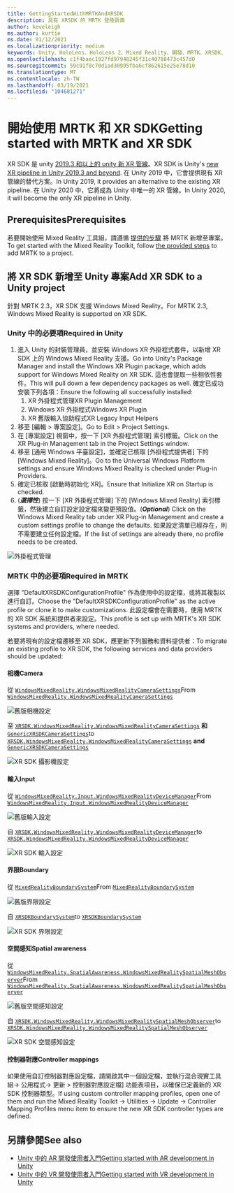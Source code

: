 ```yaml
---
title: GettingStartedWithMRTKAndXRSDK
description: 具有 XRSDK 的 MRTK 登陸頁面
author: keveleigh
ms.author: kurtie
ms.date: 01/12/2021
ms.localizationpriority: medium
keywords: Unity、HoloLens、HoloLens 2、Mixed Reality、開發、MRTK、XRSDK、
ms.openlocfilehash: c1f4baec1927fd97948245f31c40788473c457d0
ms.sourcegitcommit: 59c91f8c70d1ad30995fba6cf862615e25e78d10
ms.translationtype: MT
ms.contentlocale: zh-TW
ms.lasthandoff: 03/19/2021
ms.locfileid: "104681271"
---
```

# <a name="getting-started-with-mrtk-and-xr-sdk"></a><span data-ttu-id="da621-104">開始使用 MRTK 和 XR SDK</span><span class="sxs-lookup"><span data-stu-id="da621-104">Getting started with MRTK and XR SDK</span></span>

<span data-ttu-id="da621-105">XR SDK 是 unity [2019.3 和以上的 unity 新 XR 管線](https://blogs.unity3d.com/2020/01/24/unity-xr-platform-updates/)。</span><span class="sxs-lookup"><span data-stu-id="da621-105">XR SDK is Unity's [new XR pipeline in Unity 2019.3 and beyond](https://blogs.unity3d.com/2020/01/24/unity-xr-platform-updates/).</span></span> <span data-ttu-id="da621-106">在 Unity 2019 中，它會提供現有 XR 管線的替代方案。</span><span class="sxs-lookup"><span data-stu-id="da621-106">In Unity 2019, it provides an alternative to the existing XR pipeline.</span></span> <span data-ttu-id="da621-107">在 Unity 2020 中，它將成為 Unity 中唯一的 XR 管線。</span><span class="sxs-lookup"><span data-stu-id="da621-107">In Unity 2020, it will become the only XR pipeline in Unity.</span></span>

## <a name="prerequisites"></a><span data-ttu-id="da621-108">Prerequisites</span><span class="sxs-lookup"><span data-stu-id="da621-108">Prerequisites</span></span>

<span data-ttu-id="da621-109">若要開始使用 Mixed Reality 工具組，請遵循 [提供的步驟](../WelcomeToMRTK.md) 將 MRTK 新增至專案。</span><span class="sxs-lookup"><span data-stu-id="da621-109">To get started with the Mixed Reality Toolkit, follow [the provided steps](../WelcomeToMRTK.md) to add MRTK to a project.</span></span>

## <a name="add-xr-sdk-to-a-unity-project"></a><span data-ttu-id="da621-110">將 XR SDK 新增至 Unity 專案</span><span class="sxs-lookup"><span data-stu-id="da621-110">Add XR SDK to a Unity project</span></span>

<span data-ttu-id="da621-111">針對 MRTK 2.3，XR SDK 支援 Windows Mixed Reality。</span><span class="sxs-lookup"><span data-stu-id="da621-111">For MRTK 2.3, Windows Mixed Reality is supported on XR SDK.</span></span>

### <a name="required-in-unity"></a><span data-ttu-id="da621-112">Unity 中的必要項</span><span class="sxs-lookup"><span data-stu-id="da621-112">Required in Unity</span></span>

1. <span data-ttu-id="da621-113">進入 Unity 的封裝管理員，並安裝 Windows XR 外掛程式套件，以新增 XR SDK 上的 Windows Mixed Reality 支援。</span><span class="sxs-lookup"><span data-stu-id="da621-113">Go into Unity's Package Manager and install the Windows XR Plugin package, which adds support for Windows Mixed Reality on XR SDK.</span></span> <span data-ttu-id="da621-114">這也會提取一些相依性套件。</span><span class="sxs-lookup"><span data-stu-id="da621-114">This will pull down a few dependency packages as well.</span></span> <span data-ttu-id="da621-115">確定已成功安裝下列各項：</span><span class="sxs-lookup"><span data-stu-id="da621-115">Ensure the following all successfully installed:</span></span>
   1. <span data-ttu-id="da621-116">XR 外掛程式管理</span><span class="sxs-lookup"><span data-stu-id="da621-116">XR Plugin Management</span></span>
   1. <span data-ttu-id="da621-117">Windows XR 外掛程式</span><span class="sxs-lookup"><span data-stu-id="da621-117">Windows XR Plugin</span></span>
   1. <span data-ttu-id="da621-118">XR 舊版輸入協助程式</span><span class="sxs-lookup"><span data-stu-id="da621-118">XR Legacy Input Helpers</span></span>
1. <span data-ttu-id="da621-119">移至 [編輯 > 專案設定]。</span><span class="sxs-lookup"><span data-stu-id="da621-119">Go to Edit > Project Settings.</span></span>
1. <span data-ttu-id="da621-120">在 [專案設定] 視窗中，按一下 [XR 外掛程式管理] 索引標籤。</span><span class="sxs-lookup"><span data-stu-id="da621-120">Click on the XR Plug-in Management tab in the Project Settings window.</span></span>
1. <span data-ttu-id="da621-121">移至 [通用 Windows 平臺設定]，並確定已核取 [外掛程式提供者] 下的 [Windows Mixed Reality]。</span><span class="sxs-lookup"><span data-stu-id="da621-121">Go to the Universal Windows Platform settings and ensure Windows Mixed Reality is checked under Plug-in Providers.</span></span>
1. <span data-ttu-id="da621-122">確定已核取 [啟動時初始化 XR]。</span><span class="sxs-lookup"><span data-stu-id="da621-122">Ensure that Initialize XR on Startup is checked.</span></span>
1. <span data-ttu-id="da621-123"> (**_選擇性_**) 按一下 [XR 外掛程式管理] 下的 [Windows Mixed Reality] 索引標籤，然後建立自訂設定設定檔來變更預設值。</span><span class="sxs-lookup"><span data-stu-id="da621-123">(**_Optional_**) Click on the Windows Mixed Reality tab under XR Plug-in Management and create a custom settings profile to change the defaults.</span></span> <span data-ttu-id="da621-124">如果設定清單已經存在，則不需要建立任何設定檔。</span><span class="sxs-lookup"><span data-stu-id="da621-124">If the list of settings are already there, no profile needs to be created.</span></span>

![外掛程式管理](../features/Images/XRSDK/PluginManagement.png)

### <a name="required-in-mrtk"></a><span data-ttu-id="da621-126">MRTK 中的必要項</span><span class="sxs-lookup"><span data-stu-id="da621-126">Required in MRTK</span></span>

<span data-ttu-id="da621-127">選擇 "DefaultXRSDKConfigurationProfile" 作為使用中的設定檔，或將其複製以進行自訂。</span><span class="sxs-lookup"><span data-stu-id="da621-127">Choose the "DefaultXRSDKConfigurationProfile" as the active profile or clone it to make customizations.</span></span> <span data-ttu-id="da621-128">此設定檔會在需要時，使用 MRTK 的 XR SDK 系統和提供者來設定。</span><span class="sxs-lookup"><span data-stu-id="da621-128">This profile is set up with MRTK's XR SDK systems and providers, where needed.</span></span>

<span data-ttu-id="da621-129">若要將現有的設定檔遷移至 XR SDK，應更新下列服務和資料提供者：</span><span class="sxs-lookup"><span data-stu-id="da621-129">To migrate an existing profile to XR SDK, the following services and data providers should be updated:</span></span>

#### <a name="camera"></a><span data-ttu-id="da621-130">相機</span><span class="sxs-lookup"><span data-stu-id="da621-130">Camera</span></span>

<span data-ttu-id="da621-131">從 [`WindowsMixedReality.WindowsMixedRealityCameraSettings`](xref:Microsoft.MixedReality.Toolkit.WindowsMixedReality.WindowsMixedRealityCameraSettings)</span><span class="sxs-lookup"><span data-stu-id="da621-131">From [`WindowsMixedReality.WindowsMixedRealityCameraSettings`](xref:Microsoft.MixedReality.Toolkit.WindowsMixedReality.WindowsMixedRealityCameraSettings)</span></span>

![舊版相機設定](../features/Images/XRSDK/CameraSystemLegacy.png)

<span data-ttu-id="da621-133">至 [`XRSDK.WindowsMixedReality.WindowsMixedRealityCameraSettings`](xref:Microsoft.MixedReality.Toolkit.XRSDK.WindowsMixedReality.WindowsMixedRealityCameraSettings) **和**[`GenericXRSDKCameraSettings`](xref:Microsoft.MixedReality.Toolkit.XRSDK.GenericXRSDKCameraSettings)</span><span class="sxs-lookup"><span data-stu-id="da621-133">to [`XRSDK.WindowsMixedReality.WindowsMixedRealityCameraSettings`](xref:Microsoft.MixedReality.Toolkit.XRSDK.WindowsMixedReality.WindowsMixedRealityCameraSettings) **and** [`GenericXRSDKCameraSettings`](xref:Microsoft.MixedReality.Toolkit.XRSDK.GenericXRSDKCameraSettings)</span></span>

![XR SDK 攝影機設定](../features/Images/XRSDK/CameraSystemXRSDK.png)

#### <a name="input"></a><span data-ttu-id="da621-135">輸入</span><span class="sxs-lookup"><span data-stu-id="da621-135">Input</span></span>

<span data-ttu-id="da621-136">從 [`WindowsMixedReality.Input.WindowsMixedRealityDeviceManager`](xref:Microsoft.MixedReality.Toolkit.WindowsMixedReality.Input.WindowsMixedRealityDeviceManager)</span><span class="sxs-lookup"><span data-stu-id="da621-136">From [`WindowsMixedReality.Input.WindowsMixedRealityDeviceManager`](xref:Microsoft.MixedReality.Toolkit.WindowsMixedReality.Input.WindowsMixedRealityDeviceManager)</span></span>

![舊版輸入設定](../features/Images/XRSDK/InputSystemWMRLegacy.png)

<span data-ttu-id="da621-138">自 [`XRSDK.WindowsMixedReality.WindowsMixedRealityDeviceManager`](xref:Microsoft.MixedReality.Toolkit.XRSDK.WindowsMixedReality.WindowsMixedRealityDeviceManager)</span><span class="sxs-lookup"><span data-stu-id="da621-138">to [`XRSDK.WindowsMixedReality.WindowsMixedRealityDeviceManager`](xref:Microsoft.MixedReality.Toolkit.XRSDK.WindowsMixedReality.WindowsMixedRealityDeviceManager)</span></span>

![XR SDK 輸入設定](../features/Images/XRSDK/InputSystemWMRXRSDK.png)

#### <a name="boundary"></a><span data-ttu-id="da621-140">界限</span><span class="sxs-lookup"><span data-stu-id="da621-140">Boundary</span></span>

<span data-ttu-id="da621-141">從 [`MixedRealityBoundarySystem`](xref:Microsoft.MixedReality.Toolkit.Boundary.MixedRealityBoundarySystem)</span><span class="sxs-lookup"><span data-stu-id="da621-141">From [`MixedRealityBoundarySystem`](xref:Microsoft.MixedReality.Toolkit.Boundary.MixedRealityBoundarySystem)</span></span>

![舊版界限設定](../features/Images/XRSDK/BoundarySystemLegacy.png)

<span data-ttu-id="da621-143">自  [`XRSDKBoundarySystem`](xref:Microsoft.MixedReality.Toolkit.XRSDK.XRSDKBoundarySystem)</span><span class="sxs-lookup"><span data-stu-id="da621-143">to  [`XRSDKBoundarySystem`](xref:Microsoft.MixedReality.Toolkit.XRSDK.XRSDKBoundarySystem)</span></span>

![XR SDK 界限設定](../features/Images/XRSDK/BoundarySystemXRSDK.png)

#### <a name="spatial-awareness"></a><span data-ttu-id="da621-145">空間感知</span><span class="sxs-lookup"><span data-stu-id="da621-145">Spatial awareness</span></span>

<span data-ttu-id="da621-146">從 [`WindowsMixedReality.SpatialAwareness.WindowsMixedRealitySpatialMeshObserver`](xref:Microsoft.MixedReality.Toolkit.WindowsMixedReality.SpatialAwareness.WindowsMixedRealitySpatialMeshObserver)</span><span class="sxs-lookup"><span data-stu-id="da621-146">From [`WindowsMixedReality.SpatialAwareness.WindowsMixedRealitySpatialMeshObserver`](xref:Microsoft.MixedReality.Toolkit.WindowsMixedReality.SpatialAwareness.WindowsMixedRealitySpatialMeshObserver)</span></span>

![舊版空間感知設定](../features/Images/XRSDK/SpatialAwarenessLegacy.png)

<span data-ttu-id="da621-148">自 [`XRSDK.WindowsMixedReality.WindowsMixedRealitySpatialMeshObserver`](xref:Microsoft.MixedReality.Toolkit.XRSDK.WindowsMixedReality.WindowsMixedRealitySpatialMeshObserver)</span><span class="sxs-lookup"><span data-stu-id="da621-148">to [`XRSDK.WindowsMixedReality.WindowsMixedRealitySpatialMeshObserver`](xref:Microsoft.MixedReality.Toolkit.XRSDK.WindowsMixedReality.WindowsMixedRealitySpatialMeshObserver)</span></span>

![XR SDK 空間感知設定](../features/Images/XRSDK/SpatialAwarenessXRSDK.png)

#### <a name="controller-mappings"></a><span data-ttu-id="da621-150">控制器對應</span><span class="sxs-lookup"><span data-stu-id="da621-150">Controller mappings</span></span>

<span data-ttu-id="da621-151">如果使用自訂控制器對應設定檔，請開啟其中一個設定檔，並執行混合現實工具組-> 公用程式-> 更新 > 控制器對應設定檔] 功能表項目，以確保已定義新的 XR SDK 控制器類型。</span><span class="sxs-lookup"><span data-stu-id="da621-151">If using custom controller mapping profiles, open one of them and run the Mixed Reality Toolkit -> Utilities -> Update -> Controller Mapping Profiles menu item to ensure the new XR SDK controller types are defined.</span></span>

## <a name="see-also"></a><span data-ttu-id="da621-152">另請參閱</span><span class="sxs-lookup"><span data-stu-id="da621-152">See also</span></span>

* [<span data-ttu-id="da621-153">Unity 中的 AR 開發使用者入門</span><span class="sxs-lookup"><span data-stu-id="da621-153">Getting started with AR development in Unity</span></span>](https://docs.unity3d.com/Manual/AROverview.html)
* [<span data-ttu-id="da621-154">Unity 中的 VR 開發使用者入門</span><span class="sxs-lookup"><span data-stu-id="da621-154">Getting started with VR development in Unity</span></span>](https://docs.unity3d.com/Manual/VROverview.html)
